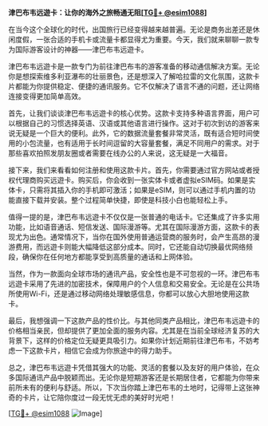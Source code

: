 **津巴布韦远遊卡：让你的海外之旅畅通无阻[[TG💪+ @esim1088](https://t.me/s/esim1088)]**

在当今这个全球化的时代，出国旅行已经变得越来越普遍。无论是商务出差还是休闲度假，一张合适的手机卡或流量卡都显得尤为重要。今天，我们就来聊聊一款专为国际游客设计的神器——津巴布韦远遊卡。

津巴布韦远遊卡是一款专门为前往津巴布韦的游客准备的移动通信解决方案。无论你是想探索维多利亚瀑布的壮丽景色，还是想深入了解哈拉雷的文化氛围，这款卡片都能为你提供稳定、便捷的通讯服务。它不仅解决了语言不通的问题，还让网络连接变得更加简单高效。

首先，让我们谈谈津巴布韦远遊卡的核心优势。这款卡支持多种语言界面，用户可以根据自己的习惯选择英语、汉语或其他语言进行操作。这对于初次到访的游客来说无疑是一个巨大的便利。此外，它的数据流量套餐非常灵活，既有适合短时间使用的小包流量，也有适用于长时间逗留的大容量套餐，满足不同用户的需求。对于那些喜欢拍照发朋友圈或者需要在线办公的人来说，这无疑是一大福音。

接下来，我们来看看如何注册和使用这款卡片。首先，你需要通过官方网站或者授权代理商购买远遊卡。购买后，你会收到一张实体卡或者虚拟eSIM码。如果是实体卡，只需将其插入你的手机即可激活；如果是eSIM，则可以通过手机内置的功能直接下载并安装。整个过程简单快捷，即使是科技小白也能轻松上手。

值得一提的是，津巴布韦远遊卡不仅仅是一张普通的电话卡。它还集成了许多实用功能，比如语音通话、短信发送、国际漫游等。尤其在国际漫游方面，这款卡的表现尤为出色。通常情况下，当你在国外使用普通运营商的服务时，会产生高昂的漫游费用，而远遊卡则能大幅降低这部分成本。同时，它还能自动切换最优网络频段，确保你在任何地方都能享受到高质量的通话和上网体验。

当然，作为一款面向全球市场的通讯产品，安全性也是不可忽视的一环。津巴布韦远遊卡采用了先进的加密技术，保障用户的个人信息和交易安全。无论是在公共场所使用Wi-Fi，还是通过移动网络处理敏感信息，你都可以放心大胆地使用这款卡。

最后，我想强调一下这款产品的性价比。与其他同类产品相比，津巴布韦远遊卡的价格相当亲民，但却提供了更加全面的服务内容。尤其是在当前全球经济复苏的大背景下，这样的价格定位无疑更具吸引力。如果你计划近期前往津巴布韦，不妨考虑一下这款卡片，相信它会成为你旅途中的得力助手。

总之，津巴布韦远遊卡凭借其强大的功能、灵活的套餐以及友好的用户体验，在众多国际通讯产品中脱颖而出。无论你是短期游客还是长期居住者，它都能为你带来前所未有的便利与舒适。所以，下次当你踏上津巴布韦的土地时，记得带上这张神奇的卡片，让它陪你度过一段无忧无虑的美好时光吧！

[[TG💪+ @esim1088](https://t.me/s/esim1088) ![Image](https://i.postimg.cc/4NQfJmqS/Snipaste-2025-05-13-00-14-12.png)]